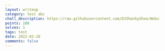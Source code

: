 ```yaml
---
layout: writeup
category: test abc
chall_description: https://raw.githubusercontent.com/DJShankyShoe/Website/master/assets/CTFs/2022/test-abc/test%20no/images/dp.png
points: 100
solves: 1
tags: test
date: 2022-03-26
comments: false
---
```

